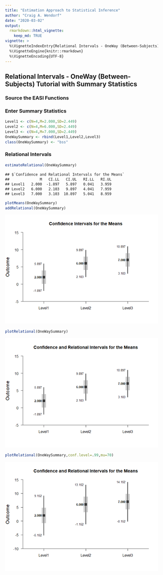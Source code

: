 ```yaml
---
title: "Estimation Approach to Statistical Inference"
author: "Craig A. Wendorf"
date: "2020-03-02"
output: 
  rmarkdown::html_vignette:
    keep_md: TRUE
vignette: >
  %\VignetteIndexEntry{Relational Intervals - OneWay (Between-Subjects) Tutorial with Summary Statistics}
  %\VignetteEngine{knitr::rmarkdown}
  %\VignetteEncoding{UTF-8}
---
```






## Relational Intervals - OneWay (Between-Subjects) Tutorial with Summary Statistics

### Source the EASI Functions

### Enter Summary Statistics


```r
Level1 <- c(N=4,M=2.000,SD=2.449)
Level2 <- c(N=4,M=6.000,SD=2.449)
Level3 <- c(N=4,M=7.000,SD=2.449)
OneWaySummary <- rbind(Level1,Level2,Level3)
class(OneWaySummary) <- "bss"
```

### Relational Intervals


```r
estimateRelational(OneWaySummary)
```

```
## $`Confidence and Relational Intervals for the Means`
##              M   CI.LL   CI.UL   RI.LL   RI.UL
## Level1   2.000  -1.897   5.897   0.041   3.959
## Level2   6.000   2.103   9.897   4.041   7.959
## Level3   7.000   3.103  10.897   5.041   8.959
```


```r
plotMeans(OneWaySummary)
addRelational(OneWaySummary)
```

![](figures/OneWay-RelationalA-1.png)<!-- -->


```r
plotRelational(OneWaySummary)
```

![](figures/OneWay-RelationalB-1.png)<!-- -->


```r
plotRelational(OneWaySummary,conf.level=.99,mu=70)
```

![](figures/OneWay-RelationalC-1.png)<!-- -->
